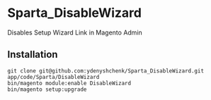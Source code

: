 # Sparta_DisableWizard
Disables Setup Wizard Link in Magento Admin

## Installation
```
git clone git@github.com:ydenyshchenk/Sparta_DisableWizard.git app/code/Sparta/DisableWizard
bin/magento module:enable DisableWizard
bin/magento setup:upgrade
```
